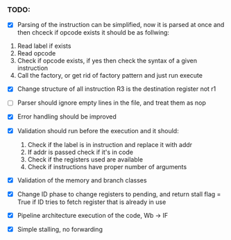 ### TODO:

- [x] Parsing of the instruction can be simplified, now it is parsed at once and then chceck if opcode exists it should be as follwing:

1. Read label if exists
2. Read opcode
3. Check if opcode exists, if yes then check the syntax of a given instruction
4. Call the factory, or get rid of factory pattern and just run execute

- [x] Change structure of all instruction R3 is the destination register not r1

- [ ] Parser should ignore empty lines in the file, and treat them as nop

- [x] Error handling should be improved

- [x] Validation should run before the execution and it should:

  1. Check if the label is in instruction and replace it with addr
  2. If addr is passed check if it's in code
  3. Check if the registers used are available
  4. Check if instructions have proper number of arguments

- [x] Validation of the memory and branch classes

- [x] Change ID phase to change registers to pending, and return stall flag = True if ID tries to fetch register that is already in use

- [x] Pipeline architecture execution of the code, Wb -> IF

- [x] Simple stalling, no forwarding
